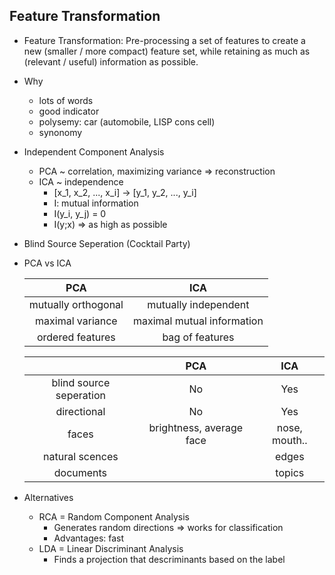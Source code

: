 ## Feature Transformation
- Feature Transformation: Pre-processing a set of features to create a new (smaller / more compact) feature set, 
while retaining as much as (relevant / useful) information as possible.
- Why
  - lots of words
  - good indicator
  - polysemy: car (automobile, LISP cons cell)
  - synonomy
- Independent Component Analysis
  - PCA ~ correlation, maximizing variance => reconstruction
  - ICA ~ independence
    - [x_1, x_2, ..., x_i] -> [y_1, y_2, ..., y_i]
    - I: mutual information
    - I(y_i, y_j) = 0
    - I(y;x) => as high as possible
- Blind Source Seperation (Cocktail Party)
- PCA vs ICA

  | PCA        | ICA           |
  |:-------------:|:-------------:|
  | mutually orthogonal       | mutually independent |
  | maximal variance      | maximal mutual information |
  | ordered features | bag of features |
  
  || PCA        | ICA           |
  |:-------------:|:-------------:|:-------------:|
  | blind source seperation | No | Yes |
  | directional      | No | Yes |
  | faces | brightness, average face | nose, mouth.. |
  | natural scences |  | edges |
  | documents |  | topics |

- Alternatives
  - RCA = Random Component Analysis
    - Generates random directions => works for classification
    - Advantages: fast
  - LDA = Linear Discriminant Analysis
    - Finds a projection that descriminants based on the label
    
